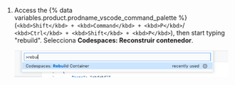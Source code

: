 1. Access the {% data variables.product.prodname_vscode_command_palette %} (`<kbd>Shift</kbd> + <kbd>Command</kbd> + <kbd>P</kbd>`/ `<kbd>Ctrl</kbd> + <kbd>Shift</kbd> + <kbd>P</kbd>`), then start typing "rebuild". Selecciona **Codespaces: Reconstruir contenedor**.

    ![Opción de recompilar contenedor](/assets/images/help/codespaces/codespaces-rebuild.png)
    

